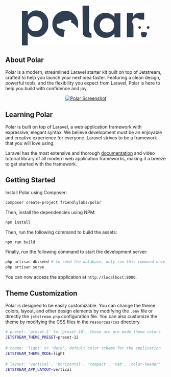 <p align="center"><a href="https://github.com/ibnsultan/polar" target="_blank"><img src="https://raw.githubusercontent.com/ibnsultan/polar/7ca21756a4f37072a8a5e714cf1488ed60487187/public/assets/images/logo-dark.svg" width="400" alt="Polar Logo"></a></p>

## About Polar

Polar is a modern, streamlined Laravel starter kit built on top of Jetstream, crafted to help you launch your next idea faster. Featuring a clean design, powerful tools, and the flexibility you expect from Laravel, Polar is here to help you build with confidence and joy.

<p align="center"><a href="https://github.com/ibnsultan/polar" target="_blank"><img src="https://repository-images.githubusercontent.com/973318402/60b2dcc5-3e11-4421-b8be-bd3632ae9829" alt="Polar Screenshot"></a></p>

## Learning Polar

Polar is built on top of Laravel, a web application framework with expressive, elegant syntax. We believe development must be an enjoyable and creative experience for everyone. Laravel strives to be a framework that you will love using.

Laravel has the most extensive and thorough [documentation](https://laravel.com/docs) and video tutorial library of all modern web application frameworks, making it a breeze to get started with the framework.

## Getting Started

Install Polar using Composer:

```bash
composer create-project friendlylabs/polar
```

Then, install the dependencies using NPM:

```bash
npm install
```
Then, run the following command to build the assets:

```bash
npm run build
```

Finally, run the following command to start the development server:

```bash
php artisan db:seed # to seed the database, only run this command once
php artisan serve
```
You can now access the application at `http://localhost:8000`.

## Theme Customization
Polar is designed to be easily customizable. You can change the theme colors, layout, and other design elements by modifying the `.env` file or directly the `jetstream.php` configuration file. You can also customize the theme by modifying the CSS files in the `resources/css` directory.

```bash
# preset: 'preset-1' to 'preset-18', these are pre made theme colors
JETSTREAM_THEME_PRESET=preset-12

# theme: 'light' or 'dark', default color scheme for the application
JETSTREAM_THEME_MODE=light

# layout: 'vertical', 'horizontal', 'compact', 'tab', 'color-header'
JETSTREAM_APP_LAYOUT=vertical
```